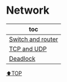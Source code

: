 # Network

| toc                                     |
| --------------------------------------- |
| [Switch and router](./switch_router.md) |
| [TCP and UDP](TCD_UDP.md)               |
| [Deadlock](deadlock.md)               |

[⬆TOP](#Network)
